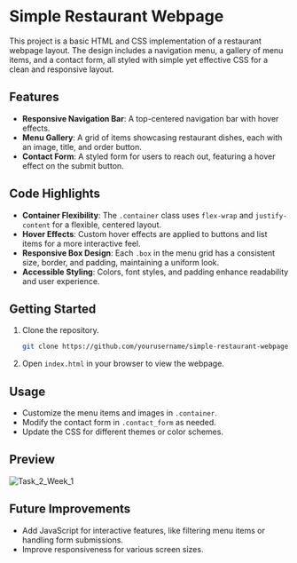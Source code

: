 # Simple Restaurant Webpage

This project is a basic HTML and CSS implementation of a restaurant webpage layout. The design includes a navigation menu, a gallery of menu items, and a contact form, all styled with simple yet effective CSS for a clean and responsive layout.

## Features

- **Responsive Navigation Bar**: A top-centered navigation bar with hover effects.
- **Menu Gallery**: A grid of items showcasing restaurant dishes, each with an image, title, and order button.
- **Contact Form**: A styled form for users to reach out, featuring a hover effect on the submit button.
  
## Code Highlights

- **Container Flexibility**: The `.container` class uses `flex-wrap` and `justify-content` for a flexible, centered layout.
- **Hover Effects**: Custom hover effects are applied to buttons and list items for a more interactive feel.
- **Responsive Box Design**: Each `.box` in the menu grid has a consistent size, border, and padding, maintaining a uniform look.
- **Accessible Styling**: Colors, font styles, and padding enhance readability and user experience.

## Getting Started

1. Clone the repository.
   ```bash
   git clone https://github.com/yourusername/simple-restaurant-webpage.git
   ```
2. Open `index.html` in your browser to view the webpage.

## Usage

- Customize the menu items and images in `.container`.
- Modify the contact form in `.contact_form` as needed.
- Update the CSS for different themes or color schemes.

## Preview
![Task_2_Week_1](https://github.com/user-attachments/assets/47ff76e2-d9c0-4da5-b189-6a3b6fa7bbca)

## Future Improvements

- Add JavaScript for interactive features, like filtering menu items or handling form submissions.
- Improve responsiveness for various screen sizes.
